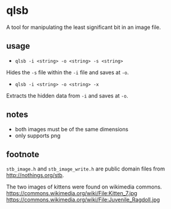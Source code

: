 # qlsb
A tool for manipulating the least significant bit in an image file.

## usage
- `qlsb -i <string> -o <string> -s <string>`

Hides the `-s` file within the `-i` file and saves at `-o`.

- `qlsb -i <string> -o <string> -x`

Extracts the hidden data from `-i` and saves at `-o`.

## notes
- both images must be of the same dimensions
- only supports png

## footnote
`stb_image.h` and `stb_image_write.h` are public domain files from
http://nothings.org/stb.

The two images of kittens were found on wikimedia commons.
https://commons.wikimedia.org/wiki/File:Kitten_7.jpg
https://commons.wikimedia.org/wiki/File:Juvenile_Ragdoll.jpg
